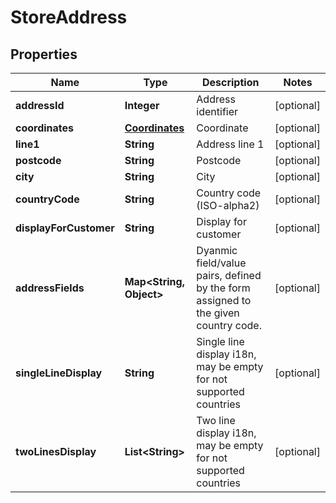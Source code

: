 
# StoreAddress

## Properties
Name | Type | Description | Notes
------------ | ------------- | ------------- | -------------
**addressId** | **Integer** | Address identifier |  [optional]
**coordinates** | [**Coordinates**](Coordinates.md) | Coordinate |  [optional]
**line1** | **String** | Address line 1 |  [optional]
**postcode** | **String** | Postcode |  [optional]
**city** | **String** | City |  [optional]
**countryCode** | **String** | Country code (ISO-alpha2) |  [optional]
**displayForCustomer** | **String** | Display for customer |  [optional]
**addressFields** | **Map&lt;String, Object&gt;** | Dyanmic field/value pairs, defined by the form assigned to the given country code. |  [optional]
**singleLineDisplay** | **String** | Single line display i18n, may be empty for not supported countries |  [optional]
**twoLinesDisplay** | **List&lt;String&gt;** | Two line display i18n, may be empty for not supported countries |  [optional]



